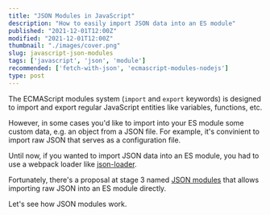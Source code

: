 ```yaml
---
title: "JSON Modules in JavaScript"
description: "How to easily import JSON data into an ES module"  
published: "2021-12-01T12:00Z"
modified: "2021-12-01T12:00Z"
thumbnail: "./images/cover.png"
slug: javascript-json-modules
tags: ['javascript', 'json', 'module']
recommended: ['fetch-with-json', 'ecmascript-modules-nodejs']
type: post
---
```


The ECMAScript modules system (`import` and `export` keywords) is designed to import and export regular JavaScript entities like variables, functions, etc.

However, in some cases you'd like to import into your ES module some custom data, e.g. an object from a JSON file. For example, it's convinient to import raw JSON that serves as a configuration file.  

Until now, if you wanted to import JSON data into an ES module, you had to use a webpack loader like [json-loader](https://v4.webpack.js.org/loaders/json-loader/).  

Fortunately, there's a proposal at stage 3 named [JSON modules](https://github.com/tc39/proposal-json-modules) that allows importing raw JSON into an ES module directly.  

Let's see how JSON modules work.  

